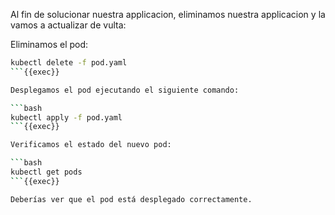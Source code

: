 Al fin de solucionar nuestra applicacion, eliminamos nuestra applicacion y la vamos a actualizar de vulta:

Eliminamos el pod:

```bash
kubectl delete -f pod.yaml
```{{exec}}

Desplegamos el pod ejecutando el siguiente comando:

```bash
kubectl apply -f pod.yaml
```{{exec}}

Verificamos el estado del nuevo pod:

```bash
kubectl get pods
```{{exec}}

Deberías ver que el pod está desplegado correctamente.